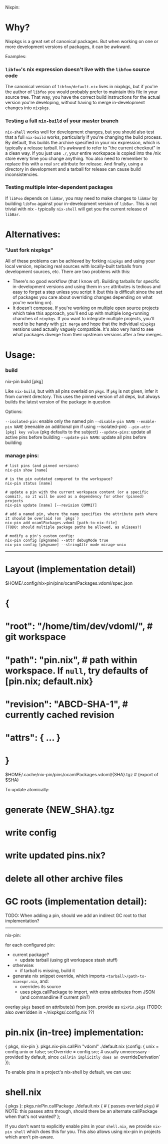 Nixpin:

# Why?

Nixpkgs is a great set of canonical packages. But when working on one or more development versions of packages, it can be awkward.

Examples:

### `libfoo`'s nix expression doesn't live with the `libfoo` source code

The canonical version of `libfoo/default.nix` lives in nixpkgs, but if you're the author of `libfoo` you would probably prefer to maintain this file in your source tree. That way, you have the correct build instructions for the actual version you're developing, without having to merge in-development changes into `nixpkgs`.

### Testing a full `nix-build` of your master branch

`nix-shell` works well for development changes, but you should also test that a full `nix-build` works, particularly if you're changing the build process. By default, this builds the archive specified in your nix expression, which is typically a release tarball. It's awkward to refer to "the current checkout" in a clean way. If you just use `./`, your entire workspace is copied into the /nix store every time you change anything. You also need to remember to replace this with a real `src` attribute for release. And finally, using a directory in development and a tarball for release can cause build inconsistencies.

### Testing multiple inter-dependent packages

If `libFoo` depends on `libBar`, you may need to make changes to `libBar` by building `libFoo` against your in-development version of `libBar`. This is not trivial with nix - typically `nix-shell` will get you the current release of `libBar`.

# Alternatives:

### "Just fork nixpkgs"

All of these problems can be achieved by forking `nixpkgs` and using your local version, replacing real sources with locally-built tarballs from development sources, etc. There are two problems with this:

 - There's no good workflow (that I know of). Building tarballs for specific in-development versions and using them in `src` attributes is tedious and easy to forget a step unless you script it (but this is difficult since the set of packages you care about overriding changes depending on what you're working on).
 - It doesn't compose. If you're working on multiple open source projects which take this approach, you'll end up with multiple long-running chanches of `nixpkgs`. If you want to integrate multiple projects, you'll need to be handy with `git merge` and hope that the individual `nixpkgs` versions used actually vaguely compatible. It's also very hard to see what packages diverge from their upstream versions after a few merges.

# Usage:

### build

nix-pin build [pkg]

Like `nix-build`, but with all pins overlaid on `pkgs`. If `pkg` is not given, infer it from current directory.
This uses the pinned version of all deps, but always builds the latest version of the package in question

Options:

`--isolated-pin`: enable only the named pin
`--disable-pin NAME`
`--enable-pin NAME` (reenable an additional pin if using --isolated-pin)
`--pin-attr [pkg] key value` (pkg defaults to the subject)
`--update-pins`: update all active pins before building
`--update-pin NAME`: update all pins before building

### manage pins:

```
# list pins (and pinned versions)
nix-pin show [name]

# is the pin outdated compared to the workspace?
nix-pin status [name]

# update a pin with the current workspace content (or a specific commit), so it will be used as a dependency for other (pinned) projects
nix-pin update [name] [--revision COMMIT]

# add a named pin, where the name specifies the attribute path where it should be overlaid (on `pkgs`)
nix-pin add ocamlPackages.vdoml [path-to-nix-file]
(TODO: should multiple package paths be allowed, as aliases?)

# modify a pin's custom config:
nix-pin config [pkgname] --attr debugMode true
nix-pin config [pkgname] --stringAttr mode mirage-unix
```


-------
# Layout (implementation detail)

$HOME/.config/nix-pin/pins/ocamlPackages.vdoml/spec.json
# {
#    "root": "/home/tim/dev/vdoml/", # git workspace
#    "path": "pin.nix", # path within workspace. If `null`, try defaults of [pin.nix; default.nix}
#    "revision": "ABCD-SHA-1", # currently cached revision
#    "attrs": { ... }
# }
$HOME/.cache/nix-pin/pins/ocamlPackages.vdoml/{SHA}.tgz # (export of $SHA)

To update atomically:
# generate {NEW_SHA}.tgz
# write config
# write updated pins.nix?
# delete all other archive files


# GC roots (implementation detail):

TODO: When adding a pin, should we add an indirect GC root to that implementation?

---

nix-pin:

for each configured pin:
 - current package?
   - update tarball (using git workspace stash stuff)
 - otherwise:
   - if tarball is missing, build it
 - generate nix snippet override, which imports `<tarball>/path-to-nixexpr.nix`, and:
   - overrides its source
   - uses pkgs.callPackage to import, with extra attributes from JSON (and commandline if current pin?)

overlay `pkgs` based on attribute(s) from json. provide as `nixPin.pkgs` (TODO: also overridden in ~/nixpkgs/.config.nix ??)

# pin.nix (in-tree) implementation:

{ pkgs, nix-pin }:
pkgs.nix-pin.callPin "vdoml" ./default.nix (config: {
	unix = config.unix or false;
	srcOverride = config.src; # usually unnecessary - provided by default, since `callPin implicitly does an `overrideDerivation`
});

To enable pins in a project's nix-shell by default, we can use:

# shell.nix
{ pkgs }:
pkgs.nixPin.callPackage ./default.nix {
	# ( passes overlaid `pkgs`)
	# NOTE: this passes attrs through, should there be an alternate callPackage when that's not wanted?
};

If you don't want to explicitly enable pins in your `shell.nix`, we provide `nix-pin shell` which does this for you. This also allows using nix-pin in projects which aren't pin-aware.
